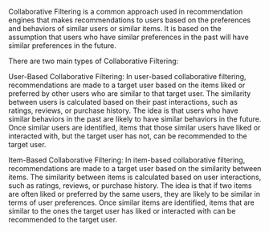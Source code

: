 Collaborative Filtering is a common approach used in recommendation engines that makes recommendations to users based on the preferences and behaviors of similar users or similar items. It is based on the assumption that users who have similar preferences in the past will have similar preferences in the future.

There are two main types of Collaborative Filtering:

User-Based Collaborative Filtering: In user-based collaborative filtering, recommendations are made to a target user based on the items liked or preferred by other users who are similar to that target user. The similarity between users is calculated based on their past interactions, such as ratings, reviews, or purchase history. The idea is that users who have similar behaviors in the past are likely to have similar behaviors in the future. Once similar users are identified, items that those similar users have liked or interacted with, but the target user has not, can be recommended to the target user.

Item-Based Collaborative Filtering: In item-based collaborative filtering, recommendations are made to a target user based on the similarity between items. The similarity between items is calculated based on user interactions, such as ratings, reviews, or purchase history. The idea is that if two items are often liked or preferred by the same users, they are likely to be similar in terms of user preferences. Once similar items are identified, items that are similar to the ones the target user has liked or interacted with can be recommended to the target user.
